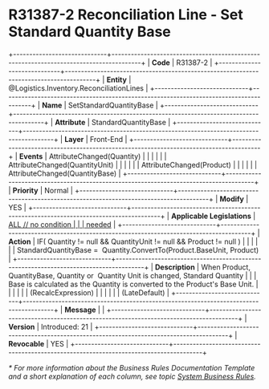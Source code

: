 ﻿---
erp.type: front-end-business-rule
erp.entity: Logistics.Inventory.ReconciliationLines
---

# R31387-2 Reconciliation Line - Set Standard Quantity Base
+-----------------------------+---------------------------------------------------------------------------------------+
| **Code**                    | R31387-2                                                                              |
+-----------------------------+---------------------------------------------------------------------------------------+
| **Entity**                  | @Logistics.Inventory.ReconciliationLines                                                                    |
+-----------------------------+---------------------------------------------------------------------------------------+
| **Name**                    | SetStandardQuantityBase                                                               |
+-----------------------------+---------------------------------------------------------------------------------------+
| **Attribute**               | StandardQuantityBase                                                                  |
+-----------------------------+---------------------------------------------------------------------------------------+
| **Layer**                   | Front-End                                                                             |
+-----------------------------+---------------------------------------------------------------------------------------+
| **Events**                  | AttributeChanged(Quantity)                                                            |
|                             |                                                                                       |
|                             | AttributeChanged(QuantityUnit)                                                        |
|                             |                                                                                       |
|                             | AttributeChanged(Product)                                                             |
|                             |                                                                                       |
|                             | AttributeChanged(QuantityBase)                                                        |
+-----------------------------+---------------------------------------------------------------------------------------+
| **Priority**                | Normal                                                                                |
+-----------------------------+---------------------------------------------------------------------------------------+
| **Modify**                  | YES                                                                                   |
+-----------------------------+---------------------------------------------------------------------------------------+
| **Applicable Legislations** | [ALL // no condition                                                                  |
|                             | needed](https://confluence.erp.net/display/techdoc/Country+Specific+Functionality)    |
+-----------------------------+---------------------------------------------------------------------------------------+
| **Action**                  | IF( Quantity != null && QuantityUnit != null && Product != null )                     |
|                             |                                                                                       |
|                             | StandardQuantityBase =  Quantity.ConvertTo(Product.BaseUnit, Product)                 |
+-----------------------------+---------------------------------------------------------------------------------------+
| **Description**             | When Product, QuantityBase, Quantity or  Quantity Unit is changed, Standard Quantity  |
|                             | Base is calculated as the Quantity is converted to the Product\'s Base Unit.          |
|                             |                                                                                       |
|                             | (RecalcExpression)                                                                    |
|                             |                                                                                       |
|                             | (LateDefault)                                                                         |
+-----------------------------+---------------------------------------------------------------------------------------+
| **Message**                 |                                                                                       |
+-----------------------------+---------------------------------------------------------------------------------------+
| **Version**                 | Introduced: 21                                                                        |
+-----------------------------+---------------------------------------------------------------------------------------+
| **Revocable**               | YES                                                                                   |
+-----------------------------+---------------------------------------------------------------------------------------+

*\* For more information about the Business Rules Documentation Template and a short explanation of each column, see
topic [System Business Rules](../templates/template-description-system-business-rules.md).*

  

  
